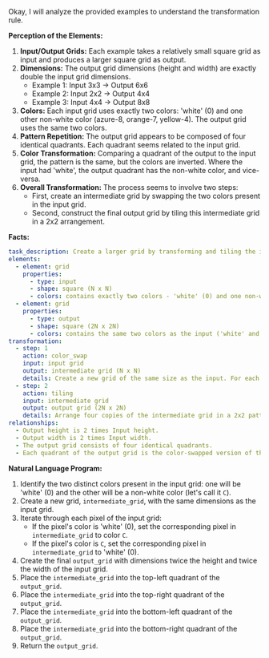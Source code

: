 Okay, I will analyze the provided examples to understand the transformation rule.

**Perception of the Elements:**

1.  **Input/Output Grids:** Each example takes a relatively small square grid as input and produces a larger square grid as output.
2.  **Dimensions:** The output grid dimensions (height and width) are exactly double the input grid dimensions.
    *   Example 1: Input 3x3 -> Output 6x6
    *   Example 2: Input 2x2 -> Output 4x4
    *   Example 3: Input 4x4 -> Output 8x8
3.  **Colors:** Each input grid uses exactly two colors: 'white' (0) and one other non-white color (azure-8, orange-7, yellow-4). The output grid uses the same two colors.
4.  **Pattern Repetition:** The output grid appears to be composed of four identical quadrants. Each quadrant seems related to the input grid.
5.  **Color Transformation:** Comparing a quadrant of the output to the input grid, the pattern is the same, but the colors are inverted. Where the input had 'white', the output quadrant has the non-white color, and vice-versa.
6.  **Overall Transformation:** The process seems to involve two steps:
    *   First, create an intermediate grid by swapping the two colors present in the input grid.
    *   Second, construct the final output grid by tiling this intermediate grid in a 2x2 arrangement.

**Facts:**


```yaml
task_description: Create a larger grid by transforming and tiling the input grid.
elements:
  - element: grid
    properties:
      - type: input
      - shape: square (N x N)
      - colors: contains exactly two colors - 'white' (0) and one non-white color (C).
  - element: grid
    properties:
      - type: output
      - shape: square (2N x 2N)
      - colors: contains the same two colors as the input ('white' and C).
transformation:
  - step: 1
    action: color_swap
    input: input grid
    output: intermediate grid (N x N)
    details: Create a new grid of the same size as the input. For each pixel, if the color is 'white' (0), change it to the non-white color C. If the color is C, change it to 'white' (0).
  - step: 2
    action: tiling
    input: intermediate grid
    output: output grid (2N x 2N)
    details: Arrange four copies of the intermediate grid in a 2x2 pattern to form the final output grid.
relationships:
  - Output height is 2 times Input height.
  - Output width is 2 times Input width.
  - The output grid consists of four identical quadrants.
  - Each quadrant of the output grid is the color-swapped version of the input grid.
```


**Natural Language Program:**

1.  Identify the two distinct colors present in the input grid: one will be 'white' (0) and the other will be a non-white color (let's call it `C`).
2.  Create a new grid, `intermediate_grid`, with the same dimensions as the input grid.
3.  Iterate through each pixel of the input grid:
    *   If the pixel's color is 'white' (0), set the corresponding pixel in `intermediate_grid` to color `C`.
    *   If the pixel's color is `C`, set the corresponding pixel in `intermediate_grid` to 'white' (0).
4.  Create the final `output_grid` with dimensions twice the height and twice the width of the input grid.
5.  Place the `intermediate_grid` into the top-left quadrant of the `output_grid`.
6.  Place the `intermediate_grid` into the top-right quadrant of the `output_grid`.
7.  Place the `intermediate_grid` into the bottom-left quadrant of the `output_grid`.
8.  Place the `intermediate_grid` into the bottom-right quadrant of the `output_grid`.
9.  Return the `output_grid`.